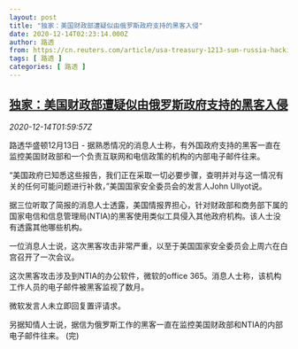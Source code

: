 ```yaml
---
layout: post
title: "独家：美国财政部遭疑似由俄罗斯政府支持的黑客入侵"
date: 2020-12-14T02:23:14.000Z
author: 路透
from: https://cn.reuters.com/article/usa-treasury-1213-sun-russia-hacking-idCNKBS28O052
tags: [ 路透 ]
categories: [ 路透 ]
---
```

<!--1607912594000-->
[独家：美国财政部遭疑似由俄罗斯政府支持的黑客入侵](https://cn.reuters.com/article/usa-treasury-1213-sun-russia-hacking-idCNKBS28O052)
------

<div>
<div><i>2020-12-14T01:59:57Z</i></div><p>路透华盛顿12月13日 - 据熟悉情况的消息人士称，有外国政府支持的黑客一直在监控美国财政部和一个负责互联网和电信政策的机构的内部电子邮件往来。</p><p>“美国政府已知悉这些报告，我们正在采取一切必要步骤，查明并对与这一情况有关的任何可能问题进行补救，”美国国家安全委员会的发言人John Ullyot说。</p><p>据三位听取了简报的消息人士透露，美国情报界担心，针对财政部和商务部下属的国家电信和信息管理局(NTIA)的黑客使用类似工具侵入其他政府机构。该人士没有透露其他哪些机构。</p><p>一位消息人士说，这次黑客攻击非常严重，以至于美国国家安全委员会上周六在白宫召开了一次会议。</p><p>这次黑客攻击涉及到NTIA的办公软件，微软的office 365。消息人士称，该机构工作人员的电子邮件被黑客监视了数月。</p><p>微软发言人未立即回复置评请求。</p><p>另据知情人士说，据信为俄罗斯工作的黑客一直在监控美国财政部和NTIA的内部电子邮件往来。 (完)</p>
</div>
